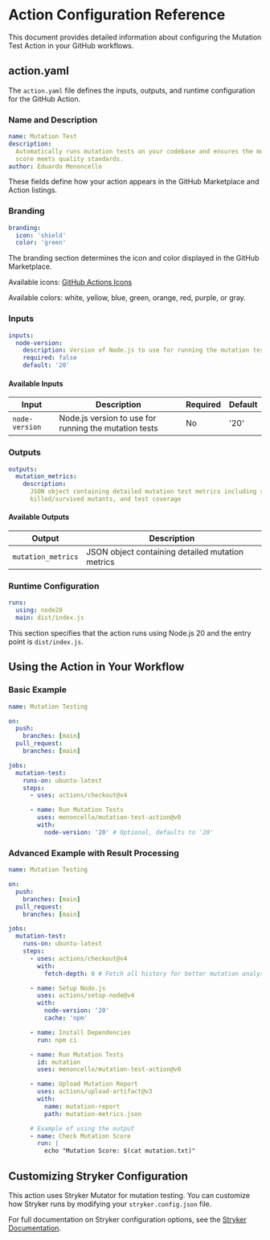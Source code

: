 # Action Configuration Reference

This document provides detailed information about configuring the Mutation Test
Action in your GitHub workflows.

## action.yaml

The `action.yaml` file defines the inputs, outputs, and runtime configuration
for the GitHub Action.

### Name and Description

```yaml
name: Mutation Test
description:
  Automatically runs mutation tests on your codebase and ensures the mutation
  score meets quality standards.
author: Eduardo Menoncello
```

These fields define how your action appears in the GitHub Marketplace and Action
listings.

### Branding

```yaml
branding:
  icon: 'shield'
  color: 'green'
```

The branding section determines the icon and color displayed in the GitHub
Marketplace.

Available icons:
[GitHub Actions Icons](https://docs.github.com/en/actions/creating-actions/metadata-syntax-for-github-actions#brandingicon)

Available colors: white, yellow, blue, green, orange, red, purple, or gray.

### Inputs

```yaml
inputs:
  node-version:
    description: Version of Node.js to use for running the mutation tests
    required: false
    default: '20'
```

#### Available Inputs

| Input          | Description                                           | Required | Default |
| -------------- | ----------------------------------------------------- | -------- | ------- |
| `node-version` | Node.js version to use for running the mutation tests | No       | '20'    |

### Outputs

```yaml
outputs:
  mutation_metrics:
    description:
      JSON object containing detailed mutation test metrics including score,
      killed/survived mutants, and test coverage
```

#### Available Outputs

| Output             | Description                                      |
| ------------------ | ------------------------------------------------ |
| `mutation_metrics` | JSON object containing detailed mutation metrics |

### Runtime Configuration

```yaml
runs:
  using: node20
  main: dist/index.js
```

This section specifies that the action runs using Node.js 20 and the entry point
is `dist/index.js`.

## Using the Action in Your Workflow

### Basic Example

```yaml
name: Mutation Testing

on:
  push:
    branches: [main]
  pull_request:
    branches: [main]

jobs:
  mutation-test:
    runs-on: ubuntu-latest
    steps:
      - uses: actions/checkout@v4

      - name: Run Mutation Tests
        uses: menoncello/mutation-test-action@v0
        with:
          node-version: '20' # Optional, defaults to '20'
```

### Advanced Example with Result Processing

```yaml
name: Mutation Testing

on:
  push:
    branches: [main]
  pull_request:
    branches: [main]

jobs:
  mutation-test:
    runs-on: ubuntu-latest
    steps:
      - uses: actions/checkout@v4
        with:
          fetch-depth: 0 # Fetch all history for better mutation analysis

      - name: Setup Node.js
        uses: actions/setup-node@v4
        with:
          node-version: '20'
          cache: 'npm'

      - name: Install Dependencies
        run: npm ci

      - name: Run Mutation Tests
        id: mutation
        uses: menoncello/mutation-test-action@v0

      - name: Upload Mutation Report
        uses: actions/upload-artifact@v3
        with:
          name: mutation-report
          path: mutation-metrics.json

      # Example of using the output
      - name: Check Mutation Score
        run: |
          echo "Mutation Score: $(cat mutation.txt)"
```

## Customizing Stryker Configuration

This action uses Stryker Mutator for mutation testing. You can customize how
Stryker runs by modifying your `stryker.config.json` file.

For full documentation on Stryker configuration options, see the
[Stryker Documentation](https://stryker-mutator.io/docs/stryker-js/configuration/).
